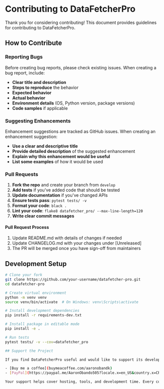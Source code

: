 # Contributing to DataFetcherPro

Thank you for considering contributing! This document provides guidelines for contributing to DataFetcherPro.

## How to Contribute

### Reporting Bugs

Before creating bug reports, please check existing issues. When creating a bug report, include:

- **Clear title and description**
- **Steps to reproduce** the behavior
- **Expected behavior**
- **Actual behavior**
- **Environment details** (OS, Python version, package versions)
- **Code samples** if applicable

### Suggesting Enhancements

Enhancement suggestions are tracked as GitHub issues. When creating an enhancement suggestion:

- **Use a clear and descriptive title**
- **Provide detailed description** of the suggested enhancement
- **Explain why this enhancement would be useful**
- **List some examples** of how it would be used

### Pull Requests

1. **Fork the repo** and create your branch from `develop`
2. **Add tests** if you've added code that should be tested
3. **Update documentation** if you've changed APIs
4. **Ensure tests pass**: `pytest tests/ -v`
5. **Format your code**: `black .`
6. **Lint your code**: `flake8 datafetcher_pro/ --max-line-length=120`
7. **Write clear commit messages**

#### Pull Request Process

1. Update README.md with details of changes if needed
2. Update CHANGELOG.md with your changes under [Unreleased]
3. The PR will be merged once you have sign-off from maintainers

## Development Setup
```bash
# Clone your fork
git clone https://github.com/your-username/datafetcher-pro.git
cd datafetcher-pro

# Create virtual environment
python -m venv venv
source venv/bin/activate  # On Windows: venv\Scripts\activate

# Install development dependencies
pip install -r requirements-dev.txt

# Install package in editable mode
pip install -e .

# Run tests
pytest tests/ -v --cov=datafetcher_pro

## Support the Project

If you find DataFetcherPro useful and would like to support its development, you can contribute financially:

- [Buy me a coffee](buymeacoffee.com/aaronobandk)
- [PayPal](https://paypal.me/AaronObando505?locale.x=en_US&country.x=CR)

Your support helps cover hosting, tools, and development time. Every contribution is appreciated! :D
